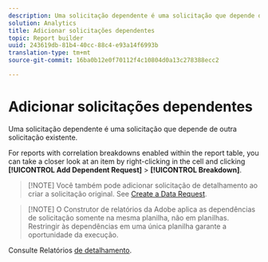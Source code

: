 ```yaml
---
description: Uma solicitação dependente é uma solicitação que depende de outra solicitação existente.
solution: Analytics
title: Adicionar solicitações dependentes
topic: Report builder
uuid: 243619db-81b4-40cc-88c4-e93a14f6993b
translation-type: tm+mt
source-git-commit: 16ba0b12e0f70112f4c10804d0a13c278388ecc2

---
```



# Adicionar solicitações dependentes

Uma solicitação dependente é uma solicitação que depende de outra solicitação existente.

For reports with correlation breakdowns enabled within the report table, you can take a closer look at an item by right-clicking in the cell and clicking **[!UICONTROL Add Dependent Request]** &gt; **[!UICONTROL Breakdown]**.

> [!NOTE] Você também pode adicionar solicitação de detalhamento ao criar a solicitação original. See [Create a Data Request](/help/analyze/report-builder/data-requests/t-create-a-data-request.md).

> [!NOTE] O Construtor de relatórios da Adobe aplica as dependências de solicitação somente na mesma planilha, não em planilhas. Restringir às dependências em uma única planilha garante a oportunidade da execução.

Consulte Relatórios [de detalhamento](/help/analyze/reports-analytics/reports-customize/breakdowns.md).
